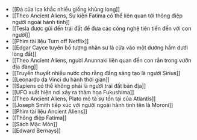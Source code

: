 - [[Đá của Ica khắc nhiều giống khủng long]]
- [[Theo Ancient Aliens, Sự kiện Fatima có thể liên quan tới thông điệp người ngoài hành tinh]]
- [[Tesla được gửi đến trái đất để đưa các công nghệ tiên tiến đến với con người]]
- [[Phim tài liệu Turn off Netflix]]
- [[Edgar Cayce tuyên bố tượng nhân sư là cửa vào một đường hầm dưới lòng đất]]
- [[Theo Ancient Aliens, người Anunnaki liên quan đến con rắn trong vườn địa đàng]]
- [[Truyền thuyết nhiều nước cho rằng đấng sáng tạo là người Sirius]]
- [[Leonardo da Vinci du hành thời gian]]
- [[Sapiens có thể không phải là người trái đất bản địa]]
- [[UFO xuất hiện nơi xảy ra thảm họa Fukushima]]
- [[Theo Ancient Aliens, Plato mô tả sự tồn tại của Atlantis]]
- [[Joseph Smith tiếp xúc với người ngoài hành tinh tên là Moroni]]
- [[Phim tài liệu Ancient Aliens]]
- [[Thông điệp Fatima]]
- [[Sách Mặc Môn]]
- [[Edward Bernays]]
